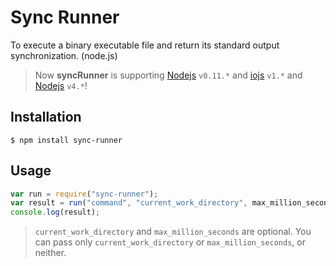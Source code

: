 Sync Runner
==========

To execute a binary executable file and return its standard output synchronization. (node.js)

> Now **syncRunner** is supporting [Nodejs](http://nodejs.org/) `v0.11.*` and
> [iojs](http://iojs.org/) `v1.*` and [Nodejs](http://nodejs.org/) `v4.*`!

Installation
----------

```shell
$ npm install sync-runner
```

Usage
----------

```javascript
var run = require("sync-runner");
var result = run("command", "current_work_directory", max_million_seconds);
console.log(result);
```

> `current_work_directory` and `max_million_seconds` are optional. You can pass only `current_work_directory` or `max_million_seconds`, or neither.
